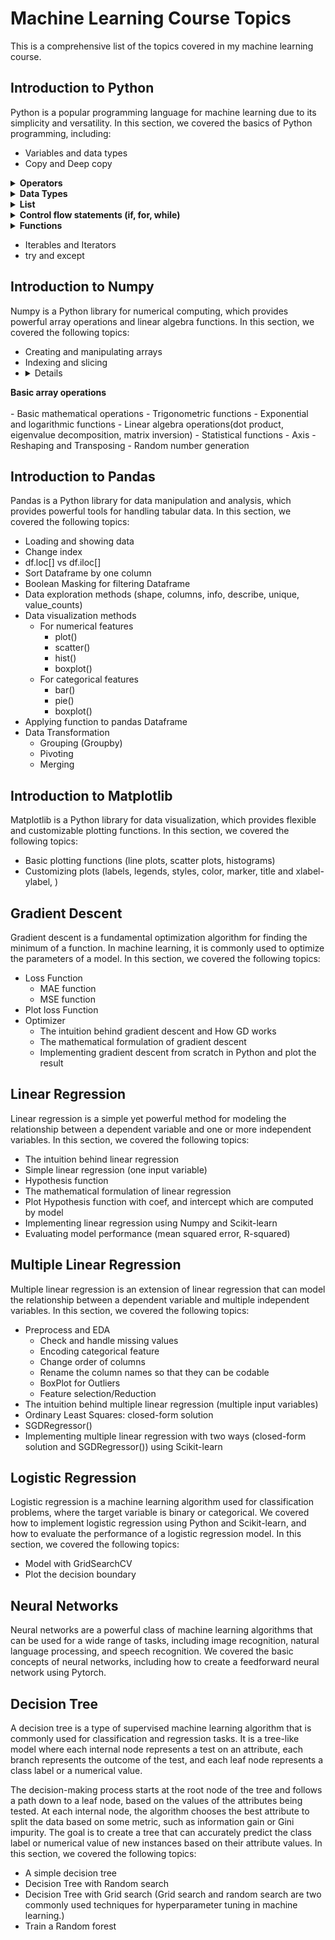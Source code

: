 # Machine Learning Course Topics
This is a comprehensive list of the topics covered in my machine learning course.

## Introduction to Python
Python is a popular programming language for machine learning due to its simplicity and versatility. 
In this section, we covered the basics of Python programming, including:


- Variables and data types
- Copy and Deep copy
<details>
<summary><b>Operators</b></summary><br/>
    - Arithmetic operators
    - Assignment operators
    - Comparison operators
    - Logical operators
    - Bitwise operators
    - Membership operators
    - Identity operators
</details>

<details>
<summary><b>Data Types</b></summary><br/>
    - Numeric types(int, float, complex)
    - Text type(str)
    - Sequence types(list, tuple, range)
    - Mapping type(dict)
    - Set types(set)
    - Boolean type(bool)
    - Binary types(bytes)
</details>

<details>
<summary><b>List</b></summary><br/>
    - Different types of creating list
        - Using square brackets and comma-separated values
        - Using the list() constructor
        - Using the range() function
        - Using a list comprehension
        - Creating an empty list and then adding items
    - Indexing and Slicing in list
    - List methods
        - append()
        - insert()
        - remove()
        - pop()
        - sort()
        - reverse()
        - extend()
        - index()
        - count()
        - clear()
        - copy()
        - len()
    - list characteristics
        - Mutable, Ordered, Heterogeneous, Variable length, Nestable, Iterable
</details>

<details>
<summary><b>Control flow statements (if, for, while)</b></summary><br/>
    - Several advanced forms of the for loop
        - for loop with zip() function
        - for loop with enumerate() function
        - for loop with dictionary
        - for loop in a single line (list comprehension)
</details>

<details>
<summary><b>Functions</b></summary><br/>
    - Parameters and Arguments
        - Argument syntax
        - Parameters syntax
    - function annotations
    - lambda function
    - Some useful Built-in functions:
        - enumerate()
        - zip()
        - map()
        - filter()
</details>

- Iterables and Iterators
- try and except

## Introduction to Numpy
Numpy is a Python library for numerical computing, which provides powerful array operations and linear algebra functions. In this section, we covered the following topics:

- Creating and manipulating arrays
- Indexing and slicing
- <details>
<summary><b>Basic array operations</b></summary><br/>
    - Basic mathematical operations
    - Trigonometric functions
    - Exponential and logarithmic functions
    - Linear algebra operations(dot product, eigenvalue decomposition, matrix inversion)
    - Statistical functions
</details>
- Axis
- Reshaping and Transposing
- Random number generation

## Introduction to Pandas
Pandas is a Python library for data manipulation and analysis, which provides powerful tools for handling tabular data. In this section, we covered the following topics:

- Loading and showing data
- Change index
- df.loc[] vs df.iloc[]
- Sort Dataframe by one column
- Boolean Masking for filtering Dataframe
- Data exploration methods (shape, columns, info, describe, unique, value_counts) 
- Data visualization methods
    - For numerical features
        - plot()
        - scatter()
        - hist()
        - boxplot()
    - For categorical features
        - bar()
        - pie()
        - boxplot()
- Applying function to pandas Dataframe
- Data Transformation
    - Grouping (Groupby)
    - Pivoting
    - Merging

## Introduction to Matplotlib
Matplotlib is a Python library for data visualization, which provides flexible and customizable plotting functions. In this section, we covered the following topics:

- Basic plotting functions (line plots, scatter plots, histograms)
- Customizing plots (labels, legends, styles, color, marker, title and xlabel-ylabel,  )

## Gradient Descent
Gradient descent is a fundamental optimization algorithm for finding the minimum of a function. In machine learning, it is commonly used to optimize the parameters of a model. In this section, we covered the following topics:

- Loss Function
    - MAE function
    - MSE function
- Plot loss Function
- Optimizer
    - The intuition behind gradient descent and How GD works
    - The mathematical formulation of gradient descent
    - Implementing gradient descent from scratch in Python and plot the result

## Linear Regression
Linear regression is a simple yet powerful method for modeling the relationship between a dependent variable and one or more independent variables. In this section, we covered the following topics:

- The intuition behind linear regression
- Simple linear regression (one input variable)
- Hypothesis function
- The mathematical formulation of linear regression
- Plot Hypothesis function with coef, and intercept which are computed by model
- Implementing linear regression using Numpy and Scikit-learn
- Evaluating model performance (mean squared error, R-squared)

## Multiple Linear Regression
Multiple linear regression is an extension of linear regression that can model the relationship between a dependent variable and multiple independent variables. In this section, we covered the following topics:

- Preprocess and EDA
    - Check and handle missing values
    - Encoding categorical feature
    - Change order of columns
    - Rename the column names so that they can be codable
    - BoxPlot for Outliers
    - Feature selection/Reduction
- The intuition behind multiple linear regression (multiple input variables) 
- Ordinary Least Squares: closed-form solution
- SGDRegressor()
- Implementing multiple linear regression with two ways (closed-form solution and SGDRegressor()) using Scikit-learn

## Logistic Regression
Logistic regression is a machine learning algorithm used for classification problems, where the target variable is binary or categorical. We covered how to implement logistic regression using Python and Scikit-learn, and how to evaluate the performance of a logistic regression model. In this section, we covered the following topics:
- Model with GridSearchCV
- Plot the decision boundary

## Neural Networks
Neural networks are a powerful class of machine learning algorithms that can be used for a wide range of tasks, including image recognition, natural language processing, and speech recognition. We covered the basic concepts of neural networks, including how to create a feedforward neural network using Pytorch.

## Decision Tree
A decision tree is a type of supervised machine learning algorithm that is commonly used for classification and regression tasks. It is a tree-like model where each internal node represents a test on an attribute, each branch represents the outcome of the test, and each leaf node represents a class label or a numerical value.

The decision-making process starts at the root node of the tree and follows a path down to a leaf node, based on the values of the attributes being tested. At each internal node, the algorithm chooses the best attribute to split the data based on some metric, such as information gain or Gini impurity. The goal is to create a tree that can accurately predict the class label or numerical value of new instances based on their attribute values. In this section, we covered the following topics:
- A simple decision tree
- Decision Tree with Random search 
- Decision Tree with Grid search (Grid search and random search are two commonly used techniques for hyperparameter tuning in machine learning.)
- Train a Random forest 